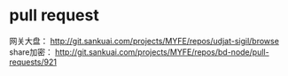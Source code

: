 # pull request

  网关大盘： http://git.sankuai.com/projects/MYFE/repos/udjat-sigil/browse  
  share加密： http://git.sankuai.com/projects/MYFE/repos/bd-node/pull-requests/921
  

